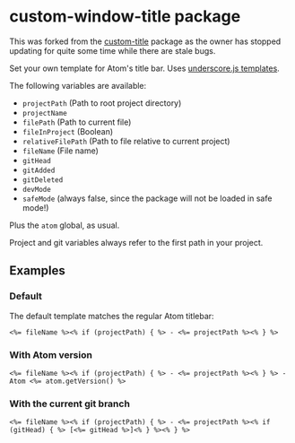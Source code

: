 # custom-window-title package

This was forked from the [custom-title](https://github.com/postcasio/custom-title) package as the owner has stopped updating for quite some time while there are stale bugs.

Set your own template for Atom's title bar. Uses [underscore.js templates](http://underscorejs.org/#template).

The following variables are available:

- `projectPath` (Path to root project directory)
- `projectName`
- `filePath` (Path to current file)
- `fileInProject` (Boolean)
- `relativeFilePath` (Path to file relative to current project)
- `fileName` (File name)
- `gitHead`
- `gitAdded`
- `gitDeleted`
- `devMode`
- `safeMode` (always false, since the package will not be loaded in safe mode!)

Plus the `atom` global, as usual.

Project and git variables always refer to the first path in your project.

## Examples

### Default

The default template matches the regular Atom titlebar:

```
<%= fileName %><% if (projectPath) { %> - <%= projectPath %><% } %>
```

### With Atom version

```
<%= fileName %><% if (projectPath) { %> - <%= projectPath %><% } %> - Atom <%= atom.getVersion() %>
```

### With the current git branch

```
<%= fileName %><% if (projectPath) { %> - <%= projectPath %><% if (gitHead) { %> [<%= gitHead %>]<% } %><% } %>
```
